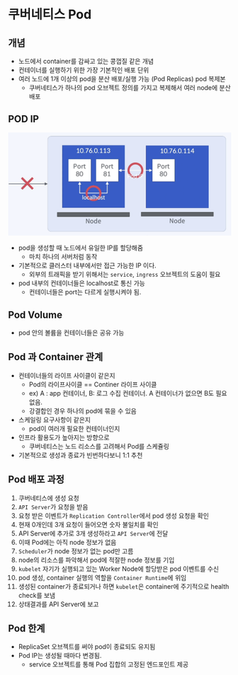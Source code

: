# 쿠버네티스 Pod

## 개념
- 노드에서 container를 감싸고 있는 콩껍질 같은 개념
- 컨테이너를 실행하기 위한 가장 기본적인 배포 단위
- 여러 노드에 1개 이상의 pod을 분산 배포/실행 가능 (Pod Replicas) pod 복제본
  - 쿠버네티스가 하나의 pod 오브젝트 정의를 가지고 복제해서 여러 node에 분산 배포

## POD IP
![podip](../../images/kubernentes/podIp2.png)

- pod을 생성할 때 노드에서 유일한 IP를 할당해줌
  - 마치 하나의 서버처럼 동작
- 기본적으로 클러스터 내부에서만 접근 가능한 IP 이다.
  - 외부의 트래픽을 받기 위해서는 `service`, `ingress` 오브젝트의 도움이 필요
- pod 내부의 컨테이너들은 localhost로 통신 가능
  - 컨테이너들은 port는 다르게 실행시켜야 됨.

## Pod Volume
- pod 안의 볼륨을 컨테이너들은 공유 가능

## Pod 과 Container 관계

- 컨테이너들의 라이프 사이클이 같은지
  - Pod의 라이프사이클 == Continer 라이프 사이클
  - ex) A : app 컨테이너, B:  로그 수집 컨테이너. A 컨테이너가 없으면 B도 필요없음. 
  - 강결합인 경우 하나의 pod에 묶을 수 있음
- 스케일링 요구사항이 같은지
  - pod이 여러개 필요한 컨테이너인지
- 인프라 활용도가 높아지는 방향으로
  - 쿠버네티스는 노드 리소스를 고려해서 Pod를 스케쥴링
- 기본적으로 생성과 종료가 빈번하다보니 1:1 추천

## Pod 배포 과정
1. 쿠버네티스에 생성 요청
2. `API Server`가 요청을 받음
3. 요청 받은 이벤트가 `Replication Controller`에서 pod 생성 요청을 확인
4. 현재 0개인데 3개 요청이 들어오면 숫자 불일치를 확인
5. API Server에 추가로 3개 생성하라고 `API Server`에 전달
6. 이때 Pod에는 아직 node 정보가 없음
7. `Scheduler`가 node 정보가 없는 pod만 고름
8. node의 리소스를 파악해서 pod에 적잘한 node 정보를 기입
9. `kubelet` 자기가 실행되고 있는 Worker Node에 할당받은 pod 이벤트를 수신
10. pod 생성, container 실행의 역할을 `Container Runtime`에 위임
11. 생성된 container가 종료되거나 하면 `kubelet`은 container에 주기적으로 health check를 보냄
12. 상태결과를 API Server에 보고

## Pod 한계
- ReplicaSet 오브젝트를 써야 pod이 종료되도 유지됨
- Pod IP는 생성될 때마다 변경됨.
  - service 오브젝트를 통해 Pod 집합의 고정된 엔드포인트 제공